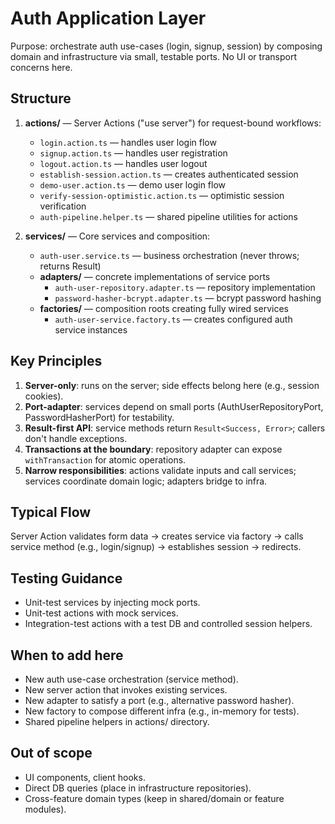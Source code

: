 # Auth Application Layer

Purpose: orchestrate auth use-cases (login, signup, session) by composing domain and infrastructure via small, testable ports. No UI or transport concerns here.

## Structure

1. **actions/** — Server Actions ("use server") for request-bound workflows:
   - `login.action.ts` — handles user login flow
   - `signup.action.ts` — handles user registration
   - `logout.action.ts` — handles user logout
   - `establish-session.action.ts` — creates authenticated session
   - `demo-user.action.ts` — demo user login flow
   - `verify-session-optimistic.action.ts` — optimistic session verification
   - `auth-pipeline.helper.ts` — shared pipeline utilities for actions

2. **services/** — Core services and composition:
   - `auth-user.service.ts` — business orchestration (never throws; returns Result)
   - **adapters/** — concrete implementations of service ports
     - `auth-user-repository.adapter.ts` — repository implementation
     - `password-hasher-bcrypt.adapter.ts` — bcrypt password hashing
   - **factories/** — composition roots creating fully wired services
     - `auth-user-service.factory.ts` — creates configured auth service instances

## Key Principles

1. **Server-only**: runs on the server; side effects belong here (e.g., session cookies).
2. **Port-adapter**: services depend on small ports (AuthUserRepositoryPort, PasswordHasherPort) for testability.
3. **Result-first API**: service methods return `Result<Success, Error>`; callers don't handle exceptions.
4. **Transactions at the boundary**: repository adapter can expose `withTransaction` for atomic operations.
5. **Narrow responsibilities**: actions validate inputs and call services; services coordinate domain logic; adapters bridge to infra.

## Typical Flow

Server Action validates form data → creates service via factory → calls service method (e.g., login/signup) → establishes session → redirects.

## Testing Guidance

- Unit-test services by injecting mock ports.
- Unit-test actions with mock services.
- Integration-test actions with a test DB and controlled session helpers.

## When to add here

- New auth use-case orchestration (service method).
- New server action that invokes existing services.
- New adapter to satisfy a port (e.g., alternative password hasher).
- New factory to compose different infra (e.g., in-memory for tests).
- Shared pipeline helpers in actions/ directory.

## Out of scope

- UI components, client hooks.
- Direct DB queries (place in infrastructure repositories).
- Cross-feature domain types (keep in shared/domain or feature modules).

